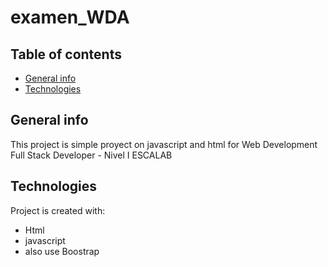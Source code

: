 # examen_WDA
## Table of contents
* [General info](#general-info)
* [Technologies](#technologies)
 

## General info
This project is simple proyect on javascript and html for Web Development
Full Stack Developer - Nivel I  ESCALAB
	
## Technologies
Project is created with:
* Html
* javascript
* also use Boostrap 
	
 
